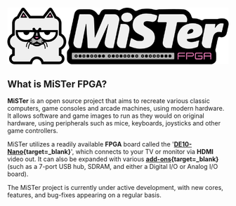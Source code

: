 ![MiSTer FPGA Logo](assets/logo_small.png)

## What is MiSTer FPGA?

**MiSTer** is an open source project that aims to recreate various classic computers, game consoles and arcade machines, using modern hardware. It allows software and game images to run as they would on original hardware, using peripherals such as mice, keyboards, joysticks and other game controllers.

MiSTer utilizes a readily available **FPGA** board called the '**[DE10-Nano](http://de10-nano.terasic.com){target=_blank}**', which connects to your TV or monitor via **HDMI** video out. It can also be expanded with various **[add-ons](https://github.com/MiSTer-devel/Main_MiSTer/wiki/Addons-Overview){target=_blank}** (such as a 7-port USB hub, SDRAM, and either a Digital I/O or Analog I/O board).

The MiSTer project is currently under active development, with new cores, features, and bug-fixes appearing on a regular basis.
